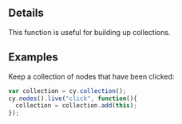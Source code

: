 ## Details

This function is useful for building up collections.

## Examples

Keep a collection of nodes that have been clicked:
```js
var collection = cy.collection();
cy.nodes().live("click", function(){
  collection = collection.add(this);
});
```